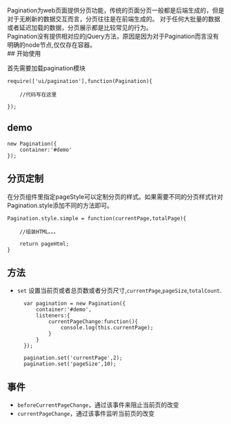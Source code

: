 <div class="description">
	Pagination为web页面提供分页功能，传统的页面分页一般都是后端生成的，但是对于无刷新的数据交互而言，分页往往是在前端生成的。
	对于任何大批量的数据或者延迟加载的数据，分页展示都是比较常见的行为。
</div>
<div class="notes">
	Pagination没有提供相对应的jQuery方法，原因是因为对于Pagination而言没有明确的node节点,仅仅存在容器。
</div>
## 开始使用

首先需要加载pagination模块
	
	require(['ui/pagination'],function(Pagination){
		
		//代码写在这里
		
	});

## demo

<div class="demo" id="demo">
	
</div>

	new Pagination({
		container:'#demo'
	});

## 分页定制

在分页组件里指定pageStyle可以定制分页的样式。如果需要不同的分页样式针对Pagination.style添加不同的方法即可。
	
	Pagination.style.simple = function(currentPage,totalPage){
		
		//组装HTML。。。
		
		return pageHtml;
	}


## 方法

* `set` 设置当前页或者总页数或者分页尺寸,`currentPage`,`pageSize`,`totalCount`.

		var pagination = new Pagination({
			container:'#demo',
			listeners:{
				currentPageChange:function(){
					console.log(this.currentPage);
				}
			}
		});

		pagination.set('currentPage',2);
		pagination.set('pageSize',10);
	
## 事件

* `beforeCurrentPageChange`，通过该事件来阻止当前页的改变
* `currentPageChange`，通过该事件监听当前页的改变

<script src="http://simpleui.org/demo/pagination.js">
</script>

	
	
	
	



